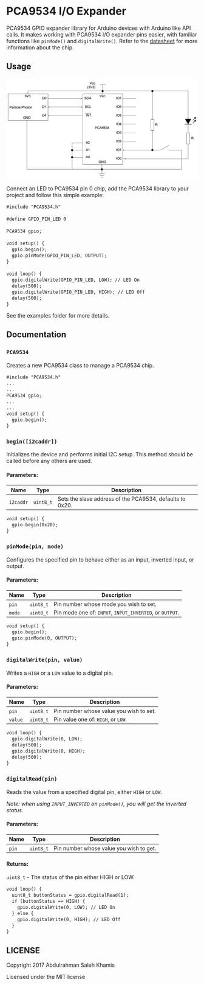 # PCA9534 I/O Expander

PCA9534 GPIO expander library for Arduino devices with Arduino like API calls. It makes working with PCA9534 I/O expander pins easier, with familiar functions like `pinMode()` and `digitalWrite()`. Refer to the [datasheet](http://www.ti.com/lit/ds/symlink/pca9534.pdf) for more information about the chip.

## Usage

![Hardware connection](images/hardware_connection.png "Hardware connection setup")

Connect an LED to PCA9534 pin 0 chip, add the PCA9534 library to your project and follow this simple example:

```Arduino
#include "PCA9534.h"

#define GPIO_PIN_LED 0

PCA9534 gpio;

void setup() {
  gpio.begin();
  gpio.pinMode(GPIO_PIN_LED, OUTPUT);
}

void loop() {
  gpio.digitalWrite(GPIO_PIN_LED, LOW); // LED On
  delay(500);
  gpio.digitalWrite(GPIO_PIN_LED, HIGH); // LED Off
  delay(500);
}
```

See the examples folder for more details.

## Documentation

### `PCA9534`
Creates a new PCA9534 class to manage a PCA9534 chip.

```Arduino
#include "PCA9534.h"
...
...
PCA9534 gpio;
...
...
void setup() {
  gpio.begin();
}
```

### `begin([i2caddr])`
Initializes the device and performs initial I2C setup. This method should be called before any others are used.

#### Parameters:
| Name | Type | Description |
|------|------|-------------|
| `i2caddr` | `uint8_t` | Sets the slave address of the PCA9534, defaults to 0x20. |

```Arduino
void setup() {
  gpio.begin(0x20);
}
```

### `pinMode(pin, mode)`
Configures the specified pin to behave either as an input, inverted input, or output.

#### Parameters:
| Name | Type | Description |
|------|------|-------------|
| `pin` | `uint8_t` | Pin number whose mode you wish to set. |
| `mode` | `uint8_t` | Pin mode one of: `INPUT`, `INPUT_INVERTED`, or `OUTPUT`. |

```Arduino
void setup() {
  gpio.begin();
  gpio.pinMode(0, OUTPUT);
}
```

### `digitalWrite(pin, value)`
Writes a `HIGH` or a `LOW` value to a digital pin.

#### Parameters:
| Name | Type | Description |
|------|------|-------------|
| `pin` | `uint8_t` | Pin number whose value you wish to set. |
| `value` | `uint8_t` | Pin value one of: `HIGH`, or `LOW`. |

```Arduino
void loop() {
  gpio.digitalWrite(0, LOW);
  delay(500);
  gpio.digitalWrite(0, HIGH);
  delay(500);
}
```

### `digitalRead(pin)`
Reads the value from a specified digital pin, either `HIGH` or `LOW`.

*Note: when using `INPUT_INVERTED` on `pinMode()`, you will get the inverted status.*

#### Parameters:
| Name | Type | Description |
|------|------|-------------|
| `pin` | `uint8_t` | Pin number whose value you wish to get. |

#### Returns:
`uint8_t` - The status of the pin either HIGH or LOW.

```Arduino
void loop() {
  uint8_t buttonStatus = gpio.digitalRead(1);
  if (buttonStatus == HIGH) {
    gpio.digitalWrite(0, LOW); // LED On
  } else {
    gpio.digitalWrite(0, HIGH); // LED Off
  }
}
```

## LICENSE
Copyright 2017 Abdulrahman Saleh Khamis

Licensed under the MIT license
